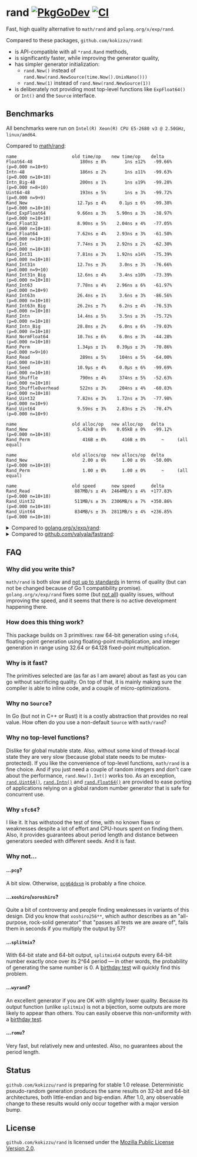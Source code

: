 # rand [![PkgGoDev][godev-img]][godev] [![CI][ci-img]][ci]

Fast, high quality alternative to `math/rand` and `golang.org/x/exp/rand`.

Compared to these packages, `github.com/kokizzu/rand`:

- is API-compatible with all `*rand.Rand` methods,
- is significantly faster, while improving the generator quality,
- has simpler generator initialization:
  - `rand.New()` instead of `rand.New(rand.NewSource(time.Now().UnixNano()))`
  - `rand.New(1)` instead of `rand.New(rand.NewSource(1))`
- is deliberately not providing most top-level functions like `ExpFloat64()` or `Int()`
  and the `Source` interface.

## Benchmarks

All benchmarks were run on `Intel(R) Xeon(R) CPU E5-2680 v3 @ 2.50GHz`,
`linux/amd64`.

Compared to [math/rand](https://pkg.go.dev/math/rand):

```
name                     old time/op    new time/op    delta
Float64-48                  180ns ± 8%       1ns ±12%   -99.66%  (p=0.000 n=10+9)
Intn-48                     186ns ± 2%       1ns ±11%   -99.63%  (p=0.000 n=10+10)
Intn_Big-48                 200ns ± 1%       1ns ±19%   -99.28%  (p=0.000 n=8+10)
Uint64-48                   193ns ± 5%       1ns ± 3%   -99.72%  (p=0.000 n=9+9)
Rand_New                   12.7µs ± 4%     0.1µs ± 6%   -99.38%  (p=0.000 n=10+10)
Rand_ExpFloat64            9.66ns ± 3%    5.90ns ± 3%   -38.97%  (p=0.000 n=10+10)
Rand_Float32               8.90ns ± 5%    2.04ns ± 4%   -77.05%  (p=0.000 n=10+10)
Rand_Float64               7.62ns ± 4%    2.93ns ± 3%   -61.50%  (p=0.000 n=10+10)
Rand_Int                   7.74ns ± 3%    2.92ns ± 2%   -62.30%  (p=0.000 n=10+10)
Rand_Int31                 7.81ns ± 3%    1.92ns ±14%   -75.39%  (p=0.000 n=10+10)
Rand_Int31n                12.7ns ± 3%     3.0ns ± 3%   -76.66%  (p=0.000 n=9+10)
Rand_Int31n_Big            12.6ns ± 4%     3.4ns ±10%   -73.39%  (p=0.000 n=10+10)
Rand_Int63                 7.78ns ± 4%    2.96ns ± 6%   -61.97%  (p=0.000 n=10+9)
Rand_Int63n                26.4ns ± 1%     3.6ns ± 3%   -86.56%  (p=0.000 n=10+10)
Rand_Int63n_Big            26.2ns ± 7%     6.2ns ± 4%   -76.53%  (p=0.000 n=10+10)
Rand_Intn                  14.4ns ± 5%     3.5ns ± 3%   -75.72%  (p=0.000 n=10+10)
Rand_Intn_Big              28.8ns ± 2%     6.0ns ± 6%   -79.03%  (p=0.000 n=10+10)
Rand_NormFloat64           10.7ns ± 6%     6.0ns ± 3%   -44.28%  (p=0.000 n=10+10)
Rand_Perm                  1.34µs ± 1%    0.39µs ± 3%   -70.86%  (p=0.000 n=9+10)
Rand_Read                   289ns ± 5%     104ns ± 5%   -64.00%  (p=0.000 n=10+10)
Rand_Seed                  10.9µs ± 4%     0.0µs ± 6%   -99.69%  (p=0.000 n=10+10)
Rand_Shuffle                790ns ± 4%     374ns ± 5%   -52.63%  (p=0.000 n=10+10)
Rand_ShuffleOverhead        522ns ± 3%     204ns ± 4%   -60.83%  (p=0.000 n=10+10)
Rand_Uint32                7.82ns ± 3%    1.72ns ± 3%   -77.98%  (p=0.000 n=10+9)
Rand_Uint64                9.59ns ± 3%    2.83ns ± 2%   -70.47%  (p=0.000 n=10+9)

name                     old alloc/op   new alloc/op   delta
Rand_New                   5.42kB ± 0%    0.05kB ± 0%   -99.12%  (p=0.000 n=10+10)
Rand_Perm                    416B ± 0%      416B ± 0%      ~     (all equal)

name                     old allocs/op  new allocs/op  delta
Rand_New                     2.00 ± 0%      1.00 ± 0%   -50.00%  (p=0.000 n=10+10)
Rand_Perm                    1.00 ± 0%      1.00 ± 0%      ~     (all equal)

name                     old speed      new speed      delta
Rand_Read                 887MB/s ± 4%  2464MB/s ± 4%  +177.83%  (p=0.000 n=10+10)
Rand_Uint32               511MB/s ± 3%  2306MB/s ± 7%  +350.86%  (p=0.000 n=10+10)
Rand_Uint64               834MB/s ± 3%  2811MB/s ± 4%  +236.85%  (p=0.000 n=10+10)
```

<details>
<summary>Compared to <a href="https://pkg.go.dev/golang.org/x/exp/rand">golang.org/x/exp/rand</a>:</summary>

```
name                     old time/op    new time/op    delta
Float64-48                  175ns ± 8%       1ns ±12%   -99.65%  (p=0.000 n=10+9)
Intn-48                     176ns ±10%       1ns ±11%   -99.61%  (p=0.000 n=10+10)
Intn_Big-48                 174ns ± 1%       1ns ±19%   -99.18%  (p=0.000 n=9+10)
Uint64-48                   157ns ± 5%       1ns ± 3%   -99.66%  (p=0.000 n=10+9)
Rand_New                   78.8ns ± 6%    78.3ns ± 6%      ~     (p=0.853 n=10+10)
Rand_ExpFloat64            8.94ns ± 6%    5.90ns ± 3%   -34.00%  (p=0.000 n=10+10)
Rand_Float32               9.67ns ± 5%    2.04ns ± 4%   -78.89%  (p=0.000 n=10+10)
Rand_Float64               8.56ns ± 5%    2.93ns ± 3%   -65.74%  (p=0.000 n=10+10)
Rand_Int                   5.75ns ± 3%    2.92ns ± 2%   -49.25%  (p=0.000 n=9+10)
Rand_Int31                 5.72ns ± 5%    1.92ns ±14%   -66.37%  (p=0.000 n=10+10)
Rand_Int31n                17.4ns ± 7%     3.0ns ± 3%   -82.87%  (p=0.000 n=10+10)
Rand_Int31n_Big            17.3ns ± 4%     3.4ns ±10%   -80.57%  (p=0.000 n=10+10)
Rand_Int63                 5.77ns ± 4%    2.96ns ± 6%   -48.73%  (p=0.000 n=10+9)
Rand_Int63n                17.0ns ± 2%     3.6ns ± 3%   -79.13%  (p=0.000 n=9+10)
Rand_Int63n_Big            26.5ns ± 2%     6.2ns ± 4%   -76.81%  (p=0.000 n=10+10)
Rand_Intn                  17.5ns ± 5%     3.5ns ± 3%   -79.94%  (p=0.000 n=10+10)
Rand_Intn_Big              27.5ns ± 3%     6.0ns ± 6%   -78.09%  (p=0.000 n=10+10)
Rand_NormFloat64           10.0ns ± 3%     6.0ns ± 3%   -40.45%  (p=0.000 n=10+10)
Rand_Perm                  1.31µs ± 1%    0.39µs ± 3%   -70.04%  (p=0.000 n=10+10)
Rand_Read                   334ns ± 1%     104ns ± 5%   -68.88%  (p=0.000 n=8+10)
Rand_Seed                  5.36ns ± 2%   33.73ns ± 6%  +528.91%  (p=0.000 n=10+10)
Rand_Shuffle               1.22µs ± 2%    0.37µs ± 5%   -69.36%  (p=0.000 n=10+10)
Rand_ShuffleOverhead        907ns ± 2%     204ns ± 4%   -77.45%  (p=0.000 n=10+10)
Rand_Uint32                5.20ns ± 5%    1.72ns ± 3%   -66.84%  (p=0.000 n=10+9)
Rand_Uint64                5.14ns ± 5%    2.83ns ± 2%   -44.85%  (p=0.000 n=10+9)
Rand_Uint64n               17.6ns ± 3%     3.5ns ± 2%   -80.32%  (p=0.000 n=10+10)
Rand_Uint64n_Big           27.3ns ± 2%     6.0ns ± 7%   -77.97%  (p=0.000 n=10+10)
Rand_MarshalBinary         30.5ns ± 1%     3.8ns ± 4%   -87.70%  (p=0.000 n=8+10)
Rand_UnmarshalBinary       3.22ns ± 4%    3.71ns ± 3%   +15.16%  (p=0.000 n=10+10)

name                     old alloc/op   new alloc/op   delta
Rand_New                    48.0B ± 0%     48.0B ± 0%      ~     (all equal)
Rand_Perm                    416B ± 0%      416B ± 0%      ~     (all equal)
Rand_MarshalBinary          16.0B ± 0%      0.0B       -100.00%  (p=0.000 n=10+10)
Rand_UnmarshalBinary        0.00B          0.00B           ~     (all equal)

name                     old allocs/op  new allocs/op  delta
Rand_New                     2.00 ± 0%      1.00 ± 0%   -50.00%  (p=0.000 n=10+10)
Rand_Perm                    1.00 ± 0%      1.00 ± 0%      ~     (all equal)
Rand_MarshalBinary           1.00 ± 0%      0.00       -100.00%  (p=0.000 n=10+10)
Rand_UnmarshalBinary         0.00           0.00           ~     (all equal)

name                     old speed      new speed      delta
Rand_Read                 764MB/s ± 3%  2464MB/s ± 4%  +222.68%  (p=0.000 n=9+10)
Rand_Uint32               770MB/s ± 5%  2306MB/s ± 7%  +199.35%  (p=0.000 n=10+10)
Rand_Uint64              1.56GB/s ± 5%  2.81GB/s ± 4%   +80.32%  (p=0.000 n=10+10)
```
</details>

<details>
<summary>Compared to <a href="https://pkg.go.dev/github.com/valyala/fastrand">github.com/valyala/fastrand</a>:</summary>

Note that `fastrand` [does not](https://gist.github.com/flyingmutant/bf3bd489ee3c7a32f40714c11325d614)
generate good random numbers.

```
name       old time/op  new time/op  delta
Uint64-48  3.20ns ±35%  0.53ns ± 3%  -83.29%  (p=0.000 n=10+9)
Intn-48    1.83ns ±21%  0.69ns ±11%  -62.35%  (p=0.000 n=10+10)
```
</details>

## FAQ

### Why did you write this?

`math/rand` is both slow and [not up to standards](
https://gist.github.com/flyingmutant/ad5841f5e594aa8687fe47de34985e6a)
in terms of quality (but can not be changed because of Go 1 compatibility promise).
`golang.org/x/exp/rand` fixes some (but [not all](
https://gist.github.com/flyingmutant/0b380f432308beaaf09c0a038f918aa4))
quality issues, without improving the speed,
and it seems that there is no active development happening there.

### How does this thing work?

This package builds on 3 primitives: raw 64-bit generation using `sfc64`, floating-point
generation using floating-point multiplication, and integer generation in range using
32.64 or 64.128 fixed-point multiplication.

### Why is it fast?

The primitives selected are (as far as I am aware) about as fast as you can go
without sacrificing quality. On top of that, it is mainly making sure the compiler
is able to inline code, and a couple of micro-optimizations.

### Why no `Source`?

In Go (but not in C++ or Rust) it is a costly abstraction that provides no real value.
How often do you use a non-default `Source` with `math/rand`?

### Why no top-level functions?

Dislike for global mutable state. Also, without some kind of thread-local state they are
very slow (because global state needs to be mutex-protected). If you like the
convenience of top-level functions, `math/rand` is a fine choice. And if you just need
a couple of random integers and don't care about the performance, `rand.New().Int()` works too.
As an exception, [`rand.Uint64()`](https://pkg.go.dev/github.com/kokizzu/rand#Uint64),
[`rand.Intn()`](https://pkg.go.dev/github.com/kokizzu/rand#Intn) and
[`rand.Float64()`](https://pkg.go.dev/github.com/kokizzu/rand#Float64) are provided to ease
porting of applications relying on a global random number generator that is safe for
concurrent use.

### Why `sfc64`?

I like it. It has withstood the test of time, with no known flaws or weaknesses despite
a lot of effort and CPU-hours spent on finding them. Also, it provides guarantees about period
length and distance between generators seeded with different seeds. And it is fast.

### Why not...

#### ...`pcg`?

A bit slow. Otherwise, [`pcg64dxsm`](https://numpy.org/devdocs/reference/random/bit_generators/pcg64dxsm.html)
is probably a fine choice.

#### ...`xoshiro`/`xoroshiro`?

Quite a bit of controversy and people finding weaknesses in variants of this design.
Did you know that `xoshiro256**`, which author describes as an "all-purpose, rock-solid generator"
that "passes all tests we are aware of", fails them in seconds if you multiply the output by 57?

#### ...`splitmix`?

With 64-bit state and 64-bit output, `splitmix64` outputs every 64-bit number exactly once
over its 2^64 period — in other words, the probability of generating the same number is 0.
A [birthday test](https://www.pcg-random.org/posts/birthday-test.html) will quickly find
this problem.

#### ...`wyrand`?

An excellent generator if you are OK with slightly lower quality. Because its output function
(unlike `splitmix`) is not a bijection, some outputs are more likely to appear than others.
You can easily observe this non-uniformity with
a [birthday test](https://gist.github.com/flyingmutant/cb69e96872023f9f580868e746d1128a).

#### ...`romu`?

Very fast, but relatively new and untested. Also, no guarantees about the period length.

## Status

`github.com/kokizzu/rand` is preparing for stable 1.0 release. Deterministic pseudo-random
generation produces the same results on 32-bit and 64-bit architectures, both little-endian
and big-endian. After 1.0, any observable change to these results would only occur together
with a major version bump.

## License

`github.com/kokizzu/rand` is licensed under the [Mozilla Public License Version 2.0](./LICENSE). 

[godev-img]: https://pkg.go.dev/badge/github.com/kokizzu/rand
[godev]: https://pkg.go.dev/github.com/kokizzu/rand
[ci-img]: https://github.com/kokizzu/rand/workflows/CI/badge.svg
[ci]: https://github.com/kokizzu/rand/actions
